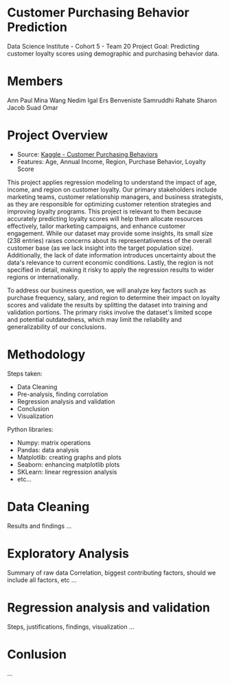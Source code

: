 # Customer Purchasing Behavior Prediction
Data Science Institute - Cohort 5 - Team 20 Project
Goal: Predicting customer loyalty scores using demographic and purchasing behavior data. 

# Members
Ann Paul
Mina Wang
Nedim Igal Ers Benveniste
Samruddhi Rahate
Sharon Jacob
Suad Omar

# Project Overview
- Source: [Kaggle - Customer Purchasing Behaviors](https://www.kaggle.com/datasets/hanaksoy/customer-purchasing-behaviors)
- Features: Age, Annual Income, Region, Purchase Behavior, Loyalty Score
  
This project applies regression modeling to understand the impact of age, income, and region on customer loyalty. Our primary stakeholders include marketing teams, customer relationship managers, and business strategists, as they are responsible for optimizing customer retention strategies and improving loyalty programs. This project is relevant to them because accurately predicting loyalty scores will help them allocate resources effectively, tailor marketing campaigns, and enhance customer engagement. While our dataset may provide some insights, its small size (238 entries) raises concerns about its representativeness of the overall customer base (as we lack insight into the target population size). Additionally, the lack of date information introduces uncertainty about the data's relevance to current economic conditions. Lastly, the region is not specified in detail, making it risky to apply the regression results to wider regions or internationally.

To address our business question, we will analyze key factors such as purchase frequency, salary, and region to determine their impact on loyalty scores and validate the results by splitting the dataset into training and validation portions. The primary risks involve the dataset's limited scope and potential outdatedness, which may limit the reliability and generalizability of our conclusions.

# Methodology
Steps taken:
- Data Cleaning
- Pre-analysis, finding corrolation
- Regression analysis and validation
- Conclusion
- Visualization

Python libraries:
- Numpy: matrix operations
- Pandas: data analysis
- Matplotlib: creating graphs and plots
- Seaborn: enhancing matplotlib plots
- SKLearn: linear regression analysis
- etc...

# Data Cleaning
Results and findings
...

# Exploratory Analysis 
Summary of raw data
Correlation, biggest contributing factors, should we include all factors, etc
...

# Regression analysis and validation
Steps, justifications, findings, visualization
...

# Conlusion
...
